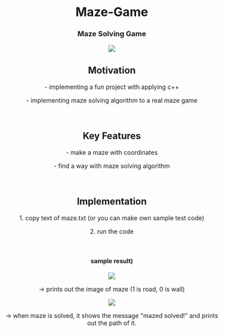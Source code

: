 <h1 align="center"> Maze-Game</h1>

<h3 align="center"> Maze Solving Game</h3>
<p align="center">
  <img src="https://user-images.githubusercontent.com/33833328/139711287-97038aa8-5099-47bf-876b-79ff38984e6b.jpeg"/>
</p>

<h2 align="center">Motivation</h2>

<p align="center">- implementing a fun project with applying c++ </p>
<p align="center">- implementing maze solving algorithm to a real maze game </p> <br>
</h3>


<h2 align="center">Key Features</h2>
<p align="center">- make a maze with coordinates</p>
<p align="center">- find a way with maze solving algorithm</p> <br>

<h2 align="center">Implementation</h2>
<p align="center">1. copy text of maze.txt (or you can make own sample test code) </p>
<p align="center">2. run the code</p> <br>

<div align="center">
<h4>sample result)</h4>
<img src="https://user-images.githubusercontent.com/33833328/140951249-4ae72f9d-95ff-423d-993b-febb6fca5d13.png"/>
</div>

<p align="center">
-> prints out the image of maze
(1 is road, 0 is wall)
</p>

<p align="center">
<img src="https://user-images.githubusercontent.com/33833328/140951652-cdb1d7b3-6969-47e9-8ba7-53643decea8b.png"/>
</p>
<div align="center">
-> when maze is solved, it shows the message "mazed solved!"
  and prints out the path of it. 
</div>
